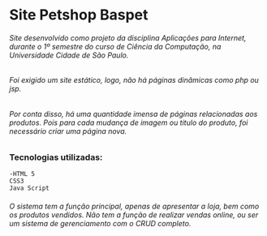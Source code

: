 # Site Petshop Baspet

###### Site desenvolvido como projeto da disciplina Aplicações para Internet, durante o 1º semestre do curso de Ciência da Computação, na Universidade Cidade de São Paulo.

######  Foi exigido um site estático, logo, não há páginas dinâmicas como php ou jsp.

###### Por conta disso, há uma quantidade imensa de páginas relacionadas aos produtos. Pois para cada mudança de imagem ou titulo do produto, foi necessário criar uma página nova.

### Tecnologias utilizadas:

	-HTML 5
	CSS3
	Java Script

###### O sistema tem a função principal, apenas de apresentar a loja, bem como os produtos vendidos. Não tem a função de realizar vendas online, ou ser um sistema de gerenciamento com o CRUD completo.
